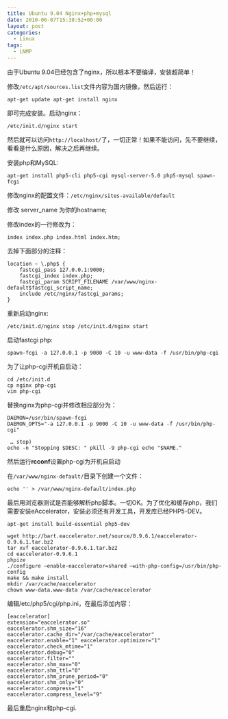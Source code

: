 ```yaml
---
title: Ubuntu 9.04 Nginx+php+mysql
date: 2010-06-07T15:38:52+00:00
layout: post
categories:
  - Linux
tags:
  - LNMP
---
```


由于Ubuntu 9.04已经包含了nginx，所以根本不要编译，安装超简单！

修改`/etc/apt/sources.list`文件内容为国内镜像，然后运行：
```
apt-get update apt-get install nginx
```

即可完成安装。启动nginx：
```
/etc/init.d/nginx start
```

然后就可以访问`http://localhost/`了，一切正常！如果不能访问，先不要继续，看看是什么原因，解决之后再继续。
<!--more-->
安装php和MySQL:
```
apt-get install php5-cli php5-cgi mysql-server-5.0 php5-mysql spawn-fcgi
```

修改nginx的配置文件：`/etc/nginx/sites-available/default`

修改 server_name 为你的hostname;

修改index的一行修改为：

`index index.php index.html index.htm;`

去掉下面部分的注释：
```
location ~ \.php$ {
	fastcgi_pass 127.0.0.1:9000;
	fastcgi_index index.php;
	fastcgi_param SCRIPT_FILENAME /var/www/nginx-default$fastcgi_script_name;
	include /etc/nginx/fastcgi_params;
}
```

重新启动nginx:
```
/etc/init.d/nginx stop /etc/init.d/nginx start
```

启动fastcgi php:
```
spawn-fcgi -a 127.0.0.1 -p 9000 -C 10 -u www-data -f /usr/bin/php-cgi
```

为了让php-cgi开机自启动：
```
cd /etc/init.d
cp nginx php-cgi
vim php-cgi
```

替换nginx为php-cgi并修改相应部分为：
```
DAEMON=/usr/bin/spawn-fcgi
DAEMON_OPTS="-a 127.0.0.1 -p 9000 -C 10 -u www-data -f /usr/bin/php-cgi"

 … stop)
echo -n "Stopping $DESC: " pkill -9 php-cgi echo "$NAME."
```

然后运行**rcconf**设置php-cgi为开机自启动

在`/var/www/nginx-default/`目录下创建一个文件：
```
echo '' > /var/www/nginx-default/index.php
```

最后用浏览器测试是否能够解析php脚本。一切OK。为了优化和缓存php，我们需要安装eAccelerator，安装必须还有开发工具，开发库已经PHP5-DEV。
```
apt-get install build-essential php5-dev
```
```
wget http://bart.eaccelerator.net/source/0.9.6.1/eaccelerator-0.9.6.1.tar.bz2
tar xvf eaccelerator-0.9.6.1.tar.bz2
cd eaccelerator-0.9.6.1
phpize
./configure –enable-eaccelerator=shared –with-php-config=/usr/bin/php-config
make && make install
mkdir /var/cache/eaccelerator
chown www-data.www-data /var/cache/eaccelerator
```

编辑/etc/php5/cgi/php.ini，在最后添加内容：
```
[eaccelerator]
extension="eaccelerator.so"
eaccelerator.shm_size="16"
eaccelerator.cache_dir="/var/cache/eaccelerator"
eaccelerator.enable="1" eaccelerator.optimizer="1"
eaccelerator.check_mtime="1"
eaccelerator.debug="0"
eaccelerator.filter=""
eaccelerator.shm_max="0"
eaccelerator.shm_ttl="0"
eaccelerator.shm_prune_period="0"
eaccelerator.shm_only="0"
eaccelerator.compress="1"
eaccelerator.compress_level="9"
```

最后重启nginx和php-cgi.
